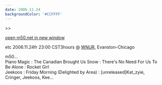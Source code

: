 ```yaml
---
date: 2006.11.24
backgroundColor: '#CCFFFF'
---
```


\>>

[open m50.net in new window](http://m50.net/)


etc 2006.11.24fr 23:00 CST3hours @ [WNUR](http://www.wnur.org/), Evanston-Chicago  

m50...  
Piano Magic : The Canadian Brought Us Snow : There's No Need For Us To Be Alone : Rocket Girl  
Jeekoos : Friday Morning (Delighted by Area) : \[unreleased\]Kat\_zyie, Cringer, Jeekoos, Kee...